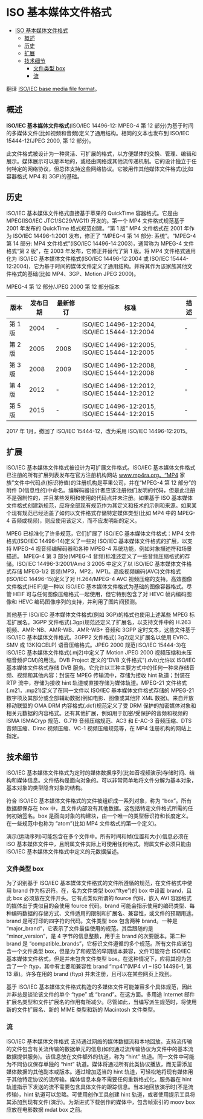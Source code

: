 # ISO 基本媒体文件格式

- [ISO 基本媒体文件格式](#iso-基本媒体文件格式)
  - [概述](#概述)
  - [历史](#历史)
  - [扩展](#扩展)
  - [技术细节](#技术细节)
    - [文件类型 box](#文件类型-box)
    - [流](#流)

翻译 [ISO/IEC base media file format](https://en.wikipedia.org/wiki/ISO/IEC_base_media_file_format)。

## 概述

**ISO/IEC 基本媒体文件格式**(ISO/IEC 14496-12: MPEG-4 第 12 部分)为基于时间的多媒体文件(比如视频和音频)定义了通用结构。相同的文本也发布到 ISO/IEC 15444-12(JPEG 2000, 第 12 部分)。

此文件格式被设计为一种灵活、可扩展的格式，以方便媒体的交换、管理、编辑和展示。媒体展示可以是本地的，或经由网络或其他流传递机制。它的设计独立于任何特定的网络协议，但总体支持这些网络协议。它被用作其他媒体文件格式(比如容器格式 MP4 和 3GP)的基础。

## 历史

ISO/IEC 基本媒体文件格式直接基于苹果的 QuickTime 容器格式。它是由 MPEG(ISO/IEC JTC1/SC29/WG11) 开发的。第一个 MP4 文件格式规范基于 2001 年发布的 QuickTime 格式规范创建。“第 1 版” MP4 文件格式在 2001 年作为 ISO/IEC 14496-1:2001 发布，修正了 “MPEG-4 第 14 部分: 系统”。“MPEG-4 第 14 部分: MP4 文件格式”(ISO/IEC 14496-14:2003)，通常称为 MPEG-4 文件格式“第 2 版”，在 2003 年发布，它修正并替代了第 1 版。将 MP4 文件格式通用化为 ISO/IEC 基本媒体文件格式(ISO/IEC 14496-12:2004 或 ISO/IEC 15444-12:2004)，它为基于时间的媒体文件定义了通用结构。并将其作为该家族其他文件格式的基础(比如 MP4、3GP、Motion JPEG 2000)。

MPEG-4 第 12 部分/JPEG 2000 第 12 部分版本

| 版本 | 发布日期 | 最新修订 | 标准 | 描述 |
| --- | --- | --- | --- | --- |
| 第 1 版 | 2004 | - | ISO/IEC 14496-12:2004, ISO/IEC 15444-12:2004 | - |
| 第 2 版 | 2005 | 2008 | ISO/IEC 14496-12:2005, ISO/IEC 15444-12:2005 | - |
| 第 3 版 | 2008 | 2009 | ISO/IEC 14496-12:2008, ISO/IEC 15444-12:2008 | - |
| 第 4 版 | 2012 | - | ISO/IEC 14496-12:2012, ISO/IEC 15444-12:2012 | - |
| 第 5 版 | 2015 | - | ISO/IEC 14496-12:2015, ISO/IEC 15444-12:2015 | - |

2017 年 1月，撤回了 ISO/IEC 15444-12，改为采用  ISO/IEC 14496-12:2015。

## 扩展

ISO/IEC 基本媒体文件格式被设计为可扩展文件格式。ISO/IEC 基本媒体文件格式已注册的所有扩展列表发布在官方注册机构网站 www.mp4ra.org。“MP4 家族”文件中代码点(标识符值)的注册机构是苹果公司，并在“MPEG-4 第 12 部分”的附件 D(信息性的)中命名。编解码器设计者应该注册他们发明的代码，但是此注册不是强制性的，并且某些发明和使用的代码点并未注册。如果基于 ISO 基本媒体文件格式创建新规范，应将全部现有规范作为其定义和技术的示例和来源。如果某个现有规范已经涵盖了如何以文件格式存储特定媒体类型(比如 MP4 中的 MPEG-4 音频或视频)，则应使用该定义，而不应发明新的定义。

MPEG 已标准化了许多规范，它们扩展了 ISO/IEC 基本媒体文件格式：MP4 文件格式(ISO/IEC 14496-14)定义了一些对 ISO/IEC 基本媒体文件格式的扩展，以支持 MPEG-4 视音频编解码器和各种 MPEG-4 系统功能，例如对象描述符和场景描述。 MPEG-4 第 3 部分(MPEG-4 音频)标准还定义了一些音频压缩格式的存储。ISO/IEC 14496-3:2001/Amd 3:2005 中定义了以 ISO/IEC 基本媒体文件格式存储 MPEG-1/2 音频(MP3，MP2，MP1)。高级视频编码(AVC)文件格式(ISO/IEC 14496-15)定义了对 H.264/MPEG-4 AVC 视频压缩的支持。高效图像文件格式(HEIF)是一种以 ISO/IEC 基本媒体文件格式为基础的图像容器格式。尽管 HEIF 可与任何图像压缩格式一起使用，但它特别包含了对 HEVC 帧内编码图像和 HEVC 编码图像序列的支持，并利用了图片间预测。

其他基于 ISO/IEC 基本媒体文件格式(例如 3GP)的格式也使用上述某些 MPEG 标准扩展名。3GPP 文件格式(.3gp)规范还定义了扩展名，以支持文件中的 H.263 视频、AMR-NB、AMR-WB、AMR-WB+ 音频和 3GPP 定时文本，这些文件基于 ISO/IEC 基本媒体文件格式。3GPP2 文件格式(.3g2)定义扩展名以使用 EVRC、SMV 或 13K(QCELP) 语音压缩格式。JPEG 2000 规范(ISO/IEC 15444-3)在 ISO/IEC 基本媒体文件格式(.mj2)中定义了 Motion JPEG 2000 视频压缩和未压缩音频(PCM)的用法。DVB Project 定义的“DVB 文件格式”(.dvb)允许以 ISO/IEC 基本媒体文件格式存储 DVB 服务。它允许以三种主要方式中的任何一种来存储音频、视频和其他内容：封装在 MPEG 传输流中，存储为接收 hint 轨道；封装在 RTP 流中，存储为接收 hint 轨道或直接存储为媒体轨道。MPEG-21 文件格式(.m21，.mp21)定义了在同一文件以 ISO/IEC 基本媒体文件格式存储的 MPEG-21 数字项及其部分或全部辅助数据(例如电影、图像或其他非 XML 数据)。来自开放移动联盟的 OMA DRM 内容格式(.dcf)规范定义了受 DRM 保护的加密媒体对象和相关元数据的内容格式。还有其他扩展，例如用于加密/受保护的音频和视频的 ISMA ISMACryp 规范、G.719 音频压缩规范、AC3 和 E-AC-3 音频压缩、DTS 音频压缩、Dirac 视频压缩、VC-1 视频压缩规范等，在 MP4 注册机构的网站上指定。

## 技术细节

ISO/IEC 基本媒体文件格式为定时的媒体数据序列(比如音视频演示)存储时间、结构和媒体信息。文件结构是面向对象的。可以非常简单地将文件分解为基本对象，基本对象的类型隐含对象的结构。

符合 ISO/IEC 基本媒体文件格式的文件被组织成一系列对象，称为 “box”。所有数据都保存在 box 中，且文件内部没有其他数据。这包括特定文件格式所需的任何初始签名。box 是面向对象的构建块，由一个唯一的类型标识符和长度定义。在一些规范中也称为 “atom”(比如 MP4 文件格式的第一个定义)。

演示(运动序列)可能包含在多个文件中。所有时间和帧(位置和大小)信息必须在 ISO 基本媒体文件中，且附属文件实际上可使用任何格式。附属文件必须只能由 ISO/IEC 基本媒体文件格式中定义的元数据描述。

### 文件类型 box

为了识别基于 ISO/IEC 基本媒体文件格式的文件所遵循的规范，在文件格式中使用 brand 作为标识符。在，名为文件类型 box(“ftye”)的 box 中设置 brand，且此 box 必须放在文件开头。它有点类似所谓的 fource 代码，嵌入 AVI 容器格式的媒体出于类似目的会使用 fource 代码。brand 可能会指示使用的编码类型、每种编码数据的存储方式、文件适用的限制和扩展名、兼容性，或文件的预期用途。brand 是可打印的四字符的代码。文件类型 box 包含两种 brand。一种是 “major_brand”，它表示了文件最佳使用的规范。其后跟随的是 “minor_version”，是 4 字节的信息整数，用于主 brand 的次要版本。第二种 brand 是 “compatible_brands”，它标识文件遵循的多个规范。所有文件应该包含一个文件类型 box，但是为了和规范的早期版本兼容，文件可能符合 ISO/IEC 基本媒体文件格式，但是并未包含文件类型 box。在这种情况下，应将其视为包含了一个 ftyp，其中有主要和兼容性 brand “mp41”(MP4 v1 – ISO 14496-1, 第 13 章)。许多在用的 brand (ftyp) 并未注册，且可以在某些网页上找到。

基于 ISO/IEC 基本媒体文件格式构造的多媒体文件可能兼容多个具体规范，因此并非总是谈论该文件的单个 “type” 或 “brand”。在这方面。多用途 Internet 邮件扩展名类型和文件扩展名的作用有所减少。尽管如此，当编写派生规范时，将使用新的文件扩展名、新的 MIME 类型和新的 Macintosh 文件类型。

### 流

ISO/IEC 基本媒体文件格式 支持通过网络的媒体数据流和本地回放。支持流传输的文件包含有关流传输的数据单元的信息(如何通过流传输协议为文件中的基本流数据提供服务)。该信息放在文件额外的轨道，称为 “hint” 轨道。同一文件中可能为不同协议保存单独的 “hint” 轨道。媒体将通过所有此类协议播放，而无需添加媒体数据的其他副本或版本。通过增加适当的 hint 轨道，可轻松地将现有媒体用于其他特定协议的流传输。媒体信息本身不需要任何重新格式化。服务器在 hint 轨道指示下发送的流不需要包含具体文件的跟踪信息。当本地回放演示时(不是流传输)，hint 轨道可以忽略。可使用创作工具创建 hint 轨道，或者使用提示工具将其添加到现有文件(演示)。为渐进式下载创作的媒体中，包含帧索引的 moov box 应放在电影数据 mdat box 之前。
